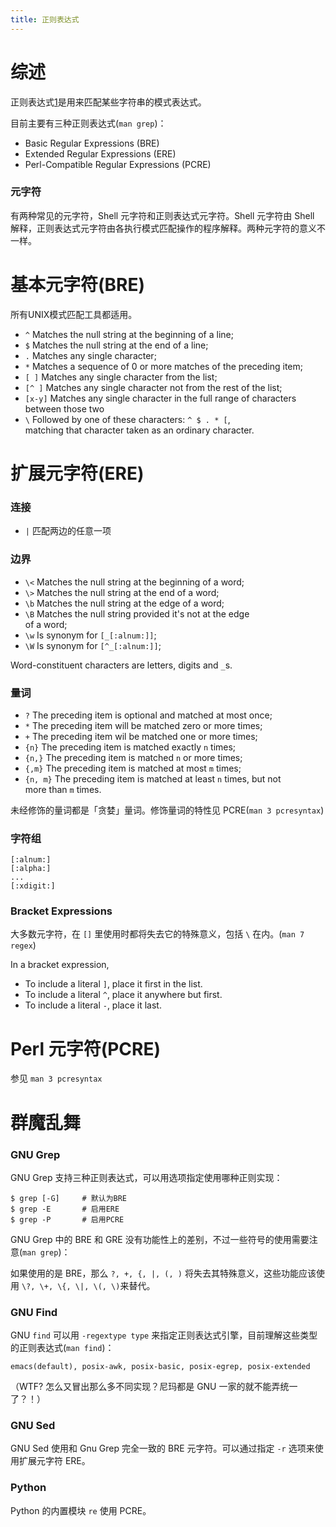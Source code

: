 ```yaml
---
title: 正则表达式
---
```



综述
====

正则表达式[1]是用来匹配某些字符串的模式表达式。

目前主要有三种正则表达式(`man grep`)：

*	Basic Regular Expressions (BRE)
*	Extended Regular Expressions (ERE)
*	Perl-Compatible Regular Expressions (PCRE)

### 元字符

有两种常见的元字符，Shell 元字符和正则表达式元字符。Shell 元字符由 Shell
解释，正则表达式元字符由各执行模式匹配操作的程序解释。两种元字符的意义不
一样。


基本元字符(BRE)
===============

所有UNIX模式匹配工具都适用。

+ `^`      	Matches the null string at the beginning of a line;
+ `$` 		Matches the null string at the end of a line;
+ `.` 		Matches any single character;
+ `*` 		Matches a sequence of 0 or more matches of the preceding item;
+ `[ ]` 	Matches any single character from the list;
+ `[^ ]` 	Matches any single character not from the rest of the list;
+ `[x-y]` 	Matches any single character in the full range of
		    characters between those two
+ `\` 		Followed by one of these characters: `^ $ . * [`,  
		    matching that character taken as an ordinary character.


扩展元字符(ERE)
===============

### 连接

+ `|`		匹配两边的任意一项

### 边界

+ `\<`		Matches the null string at the beginning of a word;
+ `\>` 		Matches the null string at the end of a word;  
+ `\b`		Matches the null string at the edge of a word;
+ `\B` 		Matches the null string provided it's not at the edge  
		    of a word;
+ `\w`		Is synonym for `[_[:alnum:]]`;
+ `\W`		Is synonym for `[^_[:alnum:]]`;

Word-constituent characters are letters, digits and `_`s.

### 量词

+ `?` 		The preceding item is optional and matched at most once;
+ `*`		The preceding item will be matched zero or more times;
+ `+` 		The preceding item wil be matched one or more times;
+ `{n}`		The preceding item is matched exactly `n` times;
+ `{n,}`	The preceding item is matched `n` or more times;
+ `{,m}`	The preceding item is matched at most `m` times;
+ `{n, m}`	The preceding item is matched at least `n` times, but not  
		    more than `m` times.

未经修饰的量词都是「贪婪」量词。修饰量词的特性见 PCRE(`man 3 pcresyntax`)

### 字符组

	[:alnum:]  
	[:alpha:]
	...
	[:xdigit:]

### Bracket Expressions

大多数元字符，在 `[]` 里使用时都将失去它的特殊意义，包括 `\` 在内。(`man 7 regex`)

In a bracket expression,

+ To include a literal `]`, place it first in the list.
+ To include a literal `^`, place it anywhere but first.
+ To include a literal `-`, place it last.



Perl 元字符(PCRE)
=================

参见 `man 3 pcresyntax`


群魔乱舞
========

### GNU Grep

GNU Grep 支持三种正则表达式，可以用选项指定使用哪种正则实现：

	$ grep [-G]		# 默认为BRE
	$ grep -E		# 启用ERE
	$ grep -P		# 启用PCRE


GNU Grep 中的 BRE 和 GRE 没有功能性上的差别，不过一些符号的使用需要注意(`man grep`)：

如果使用的是 BRE，那么 `?, +, {, |, (, )` 将失去其特殊意义，这些功能应该使用 `\?, \+, \{, \|, \(, \)`来替代。



### GNU Find

GNU `find` 可以用 `-regextype type` 来指定正则表达式引擎，目前理解这些类型的正则表达式(`man find`)：

	emacs(default), posix-awk, posix-basic, posix-egrep, posix-extended

（WTF? 怎么又冒出那么多不同实现？尼玛都是 GNU 一家的就不能弄统一了？！）

### GNU Sed

GNU Sed 使用和 Gnu Grep 完全一致的 BRE 元字符。可以通过指定 `-r` 选项来使用扩展元字符 ERE。

### Python

Python 的内置模块 `re` 使用 PCRE。



[1]: http://en.wikipedia.org/wiki/Regular_expression


